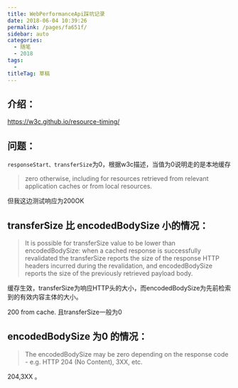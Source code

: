 ```yaml
---
title: WebPerformanceApi踩坑记录
date: 2018-06-04 10:39:26
permalink: /pages/fa651f/
sidebar: auto
categories: 
  - 随笔
  - 2018
tags: 
  - 
titleTag: 草稿
---
```

## 介绍：
https://w3c.github.io/resource-timing/

## 问题：

`responseStart、transferSize`为0，根据w3c描述，当值为0说明走的是本地缓存

> zero otherwise, including for resources retrieved from relevant application caches or from local resources.

但我这边测试响应为200OK

## transferSize 比 encodedBodySize 小的情况：
>  It is possible for transferSize value to be lower than encodedBodySize: when a cached response is successfully revalidated the transferSize reports the size of the response HTTP headers incurred during the revalidation, and encodedBodySize reports the size of the previously retrieved payload body.

缓存生效，transferSize为响应HTTP头的大小，而encodedBodySize为先前检索到的有效内容主体的大小。

200 from cache. 且transferSize一般为0

## encodedBodySize 为0 的情况：

> The encodedBodySize may be zero depending on the response code - e.g. HTTP 204 (No Content), 3XX, etc.

204,3XX 。